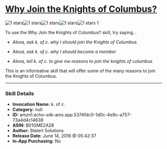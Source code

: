 # [Why Join the Knights of Columbus?](http://alexa.amazon.com/#skills/amzn1.echo-sdk-ams.app.5374fdc0-1d0c-4e9c-a757-73a4d4c14638)
![1 stars](../../images/ic_star_black_18dp_1x.png)![1 stars](../../images/ic_star_border_black_18dp_1x.png)![1 stars](../../images/ic_star_border_black_18dp_1x.png)![1 stars](../../images/ic_star_border_black_18dp_1x.png)![1 stars](../../images/ic_star_border_black_18dp_1x.png) 1

To use the Why Join the Knights of Columbus? skill, try saying...

* *Alexa, ask k. of c. why I should join the Knights of Columbus.*

* *Alexa, ask k. of c. why I should become a member*

* *Alexa, tell k. of c. to give me reasons to join the knights of columbus*

This is an informative skill that will offer some of the many reasons to join the Knights of Columbus.

***

### Skill Details

* **Invocation Name:** k. of c.
* **Category:** null
* **ID:** amzn1.echo-sdk-ams.app.5374fdc0-1d0c-4e9c-a757-73a4d4c14638
* **ASIN:** B01GME2A28
* **Author:** Steiert Solutions
* **Release Date:** June 14, 2016 @ 05:42:37
* **In-App Purchasing:** No
